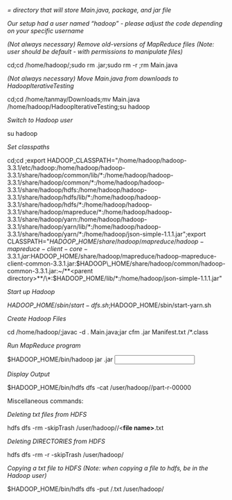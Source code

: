 **<parent directory>** *= directory that will store Main.java, package, and jar file*

*Our setup had a user named “hadoop” - please adjust the code depending on your specific username*


*(Not always necessary) Remove old-versions of MapReduce files (Note: user should be default - with permissions to manipulate files)*

cd;cd /home/hadoop/**<parent directory>**;sudo rm **<jar name>**.jar;sudo rm -r **<package name>**;rm Main.java

*(Not always necessary) Move Main.java from downloads to HadoopIterativeTesting*

cd;cd /home/tanmay/Downloads;mv Main.java /home/hadoop/HadoopIterativeTesting;su hadoop

*Switch to Hadoop user*

su hadoop

*Set classpaths*

cd;cd **<parent directory>**;export HADOOP\_CLASSPATH="/home/hadoop/hadoop-3.3.1/etc/hadoop:/home/hadoop/hadoop-3.3.1/share/hadoop/common/lib/\*:/home/hadoop/hadoop-3.3.1/share/hadoop/common/\*:/home/hadoop/hadoop-3.3.1/share/hadoop/hdfs:/home/hadoop/hadoop-3.3.1/share/hadoop/hdfs/lib/\*:/home/hadoop/hadoop-3.3.1/share/hadoop/hdfs/\*:/home/hadoop/hadoop-3.3.1/share/hadoop/mapreduce/\*:/home/hadoop/hadoop-3.3.1/share/hadoop/yarn:/home/hadoop/hadoop-3.3.1/share/hadoop/yarn/lib/\*:/home/hadoop/hadoop-3.3.1/share/hadoop/yarn/\*:/home/hadoop/json-simple-1.1.1.jar";export CLASSPATH="$HADOOP\_HOME/share/hadoop/mapreduce/hadoop-mapreduce-client-core-3.3.1.jar:$HADOOP\_HOME/share/hadoop/mapreduce/hadoop-mapreduce-client-common-3.3.1.jar:$HADOOP\_HOME/share/hadoop/common/hadoop-common-3.3.1.jar:~/**<parent directory>**/\*:$HADOOP\_HOME/lib/\*:/home/hadoop/json-simple-1.1.1.jar"

*Start up Hadoop*

$HADOOP\_HOME/sbin/start-dfs.sh;$HADOOP\_HOME/sbin/start-yarn.sh

*Create Hadoop Files*

cd /home/hadoop/**<parent directory>**;javac -d . Main.java;jar cfm **<jar name>**.jar Manifest.txt **<package name>**/\*.class

*Run MapReduce program*

$HADOOP\_HOME/bin/hadoop jar **<jar name>**.jar **<input directory> <output directory>**

*Display Output*

$HADOOP\_HOME/bin/hdfs dfs -cat /user/hadoop/**<output directory>**/part-r-00000

Miscellaneous commands:

*Deleting txt files from HDFS*

hdfs dfs -rm -skipTrash /user/hadoop/**<directory>**/<**file name>**.txt

*Deleting DIRECTORIES from HDFS*

hdfs dfs -rm -r -skipTrash /user/hadoop/**<directory>**

*Copying a txt file to HDFS  (Note: when copying a file to hdfs, be in the Hadoop user)*

$HADOOP\_HOME/bin/hdfs dfs -put /**<path to file>**.txt /user/hadoop/**<directory>**
